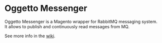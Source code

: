 Oggetto Messenger
=========

Oggetto Messenger is a Magento wrapper for RabbitMQ messaging system.
It allows to publish and continuously read messages from MQ.

See more info in the [wiki](https://github.com/OggettoWeb/messenger/wiki).
